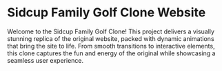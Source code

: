 # Sidcup Family Golf Clone Website

Welcome to the Sidcup Family Golf Clone! This project delivers a visually stunning replica of the original website, packed with dynamic animations that bring the site to life. From smooth transitions to interactive elements, this clone captures the fun and energy of the original while showcasing a seamless user experience.
